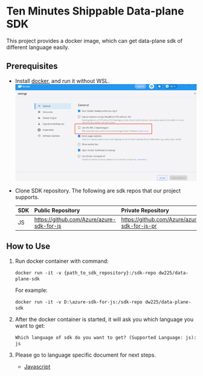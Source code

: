 # Ten Minutes Shippable Data-plane SDK

This project provides a docker image, which can get data-plane sdk of different language easily.

## Prerequisites

- Install [docker](https://www.docker.com/), and run it without WSL.
  ![docker](docs/docker.png)  
- Clone SDK repository. The following are sdk repos that our project supports.

    | SDK | Public Repository | Private Repository |
    | :-----| :----- | :----- |
    | JS | https://github.com/Azure/azure-sdk-for-js | https://github.com/Azure/azure-sdk-for-js-pr |

## How to Use

1. Run docker container with command:
    ```shell
    docker run -it -v {path_to_sdk_repository}:/sdk-repo dw225/data-plane-sdk
    ```
   For example:
    ```shell
    docker run -it -v D:\azure-sdk-for-js:/sdk-repo dw225/data-plane-sdk
    ```

2. After the docker container is started, it will ask you which language you want to get:
    ```shell
    Which language of sdk do you want to get? (Supported Language: js): js
    ```

3. Please go to language specific document for next steps.
    - [Javascript](./docs/js.md)


